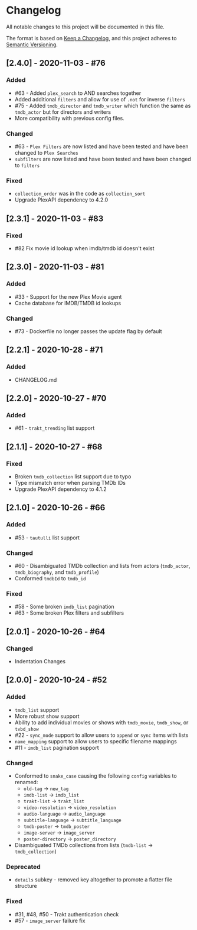 # Changelog
All notable changes to this project will be documented in this file.

The format is based on [Keep a Changelog](https://keepachangelog.com/en/1.0.0/),
and this project adheres to [Semantic Versioning](https://semver.org/spec/v2.0.0.html).

## [2.4.0] - 2020-11-03 - #76
### Added
- #63 - Added `plex_search` to AND searches together
- Added additional `filters` and allow for use of `.not` for inverse `filters`
- #75 - Added `tmdb_director` and `tmdb_writer` which function the same as `tmdb_actor` but for directors and writers
- More compatibility  with previous config files.

### Changed
- #63 - `Plex Filters` are now listed and have been tested and have been changed to `Plex Searches`
- `subfilters` are now listed and have been tested and have been changed to `filters`

### Fixed
- `collection_order` was in the code as `collection_sort`
- Upgrade PlexAPI dependency to 4.2.0

## [2.3.1] - 2020-11-03 - #83
### Fixed
- #82 Fix movie id lookup when imdb/tmdb id doesn't exist

## [2.3.0] - 2020-11-03 - #81
### Added
- #33 - Support for the new Plex Movie agent
- Cache database for IMDB/TMDB id lookups

### Changed
- #73 - Dockerfile no longer passes the update flag by default

## [2.2.1] - 2020-10-28 - #71
### Added
- CHANGELOG.md

## [2.2.0] - 2020-10-27 - #70
### Added
- #61 - `trakt_trending` list support

## [2.1.1] - 2020-10-27 - #68
### Fixed
- Broken `tmdb_collection` list support due to typo
- Type mismatch error when parsing TMDb IDs
- Upgrade PlexAPI dependency to 4.1.2

## [2.1.0] - 2020-10-26 - #66
### Added
- #53 - `tautulli` list support

### Changed
- #60 - Disambiguated TMDb collection and lists from actors (`tmdb_actor`, `tmdb_biography`, and `tmdb_profile`)
- Conformed `tmdbId` to `tmdb_id`

### Fixed
- #58 - Some broken `imdb_list` pagination
- #63 - Some broken Plex filters and subfilters

## [2.0.1] - 2020-10-26 - #64
### Changed
- Indentation Changes

## [2.0.0] - 2020-10-24 - #52
### Added
- `tmdb_list` support
- More robust show support
- Ability to add individual movies or shows with `tmdb_movie`, `tmdb_show`, or `tvbd_show`
- #22 - `sync_mode` support to allow users to `append` or `sync` items with lists
- `name_mapping` support to allow users to specific filename mappings
- #11 - `imdb_list` pagination support

### Changed
- Conformed to `snake_case` causing the following `config` variables to renamed:
  - `old-tag` -> `new_tag`
  - `imdb-list` -> `imdb_list`
  - `trakt-list` -> `trakt_list`
  - `video-resolution` -> `video_resolution`
  - `audio-language` -> `audio_language`
  - `subtitle-language` -> `subtitle_language`
  - `tmdb-poster` -> `tmdb_poster`
  - `image-server` -> `image_server`
  - `poster-directory` -> `poster_directory`
- Disambiguated TMDb collections from lists (`tmdb-list` -> `tmdb_collection`)

### Deprecated
- `details` subkey - removed key altogether to promote a flatter file structure

### Fixed
- #31, #48, #50 - Trakt authentication check
- #57 - `image_server` failure fix
